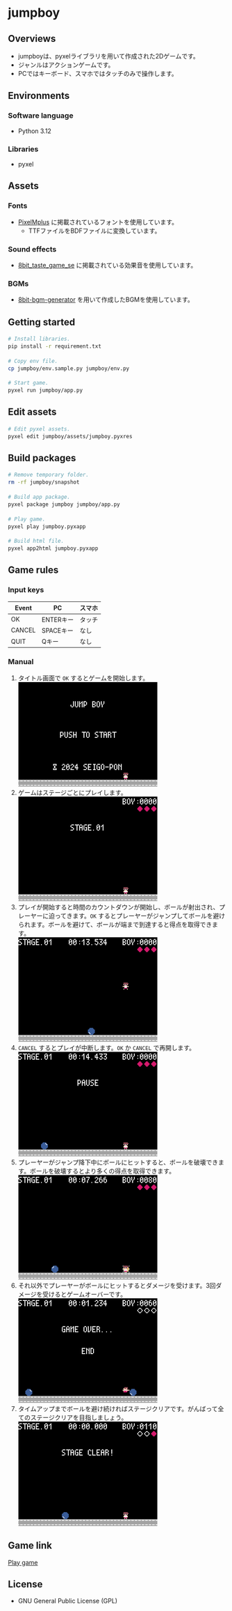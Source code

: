 # jumpboy

## Overviews
- jumpboyは、pyxelライブラリを用いて作成された2Dゲームです。
- ジャンルはアクションゲームです。
- PCではキーボード、スマホではタッチのみで操作します。

## Environments
### Software language
- Python 3.12

### Libraries
- pyxel

## Assets
### Fonts
- [PixelMplus](https://itouhiro.hatenablog.com/entry/20130602/font) に掲載されているフォントを使用しています。
  - TTFファイルをBDFファイルに変換しています。

### Sound effects
- [8bit_taste_game_se](https://booth.pm/ja/items/2576189) に掲載されている効果音を使用しています。

### BGMs
- [8bit-bgm-generator](https://github.com/shiromofufactory/8bit-bgm-generator?tab=readme-ov-file) を用いて作成したBGMを使用しています。

## Getting started
```bash
# Install libraries.
pip install -r requirement.txt

# Copy env file.
cp jumpboy/env.sample.py jumpboy/env.py

# Start game.
pyxel run jumpboy/app.py
```

## Edit assets
```bash
# Edit pyxel assets.
pyxel edit jumpboy/assets/jumpboy.pyxres
```

## Build packages
```bash
# Remove temporary folder.
rm -rf jumpboy/snapshot

# Build app package.
pyxel package jumpboy jumpboy/app.py

# Play game.
pyxel play jumpboy.pyxapp

# Build html file.
pyxel app2html jumpboy.pyxapp
```

## Game rules
### Input keys
|Event|PC|スマホ|
|--|--|--|
|OK|ENTERキー|タッチ|
|CANCEL|SPACEキー|なし|
|QUIT|Qキー|なし|

### Manual
1. タイトル画面で `OK` するとゲームを開始します。  
![title](./images/title.png)
1. ゲームはステージごとにプレイします。  
![stage](./images/stage.png)
1. プレイが開始すると時間のカウントダウンが開始し、ボールが射出され、プレーヤーに迫ってきます。`OK` するとプレーヤーがジャンプしてボールを避けられます。ボールを避けて、ボールが端まで到達すると得点を取得できます。  
![play](./images/play.png)
1. `CANCEL` するとプレイが中断します。`OK` か `CANCEL` で再開します。  
![pause](./images/pause.png)
1. プレーヤーがジャンプ降下中にボールにヒットすると、ボールを破壊できます。ボールを破壊するとより多くの得点を取得できます。  
![burst](./images/burst.png)
1. それ以外でプレーヤーがボールにヒットするとダメージを受けます。3回ダメージを受けるとゲームオーバーです。  
![game over](./images/game_over.png)
1. タイムアップまでボールを避け続ければステージクリアです。がんばって全てのステージクリアを目指しましょう。  
![stage clear](./images/stage_clear.png)

## Game link
[Play game](https://kitao.github.io/pyxel/wasm/launcher/?play=seigo-pon.jumpboy.jumpboy)

## License
- GNU General Public License (GPL)
